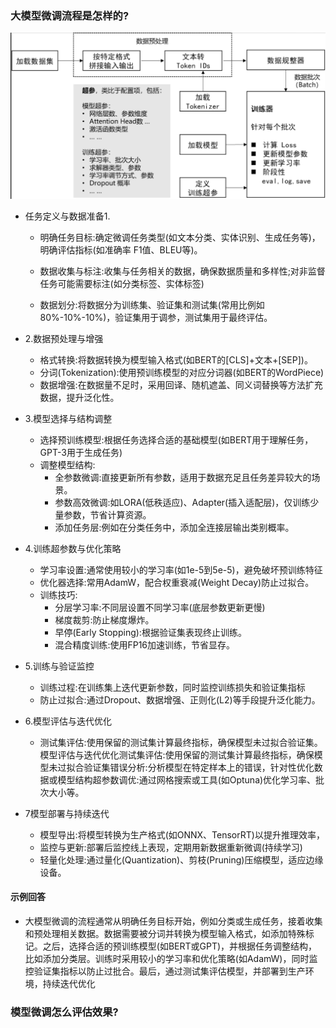 ### 大模型微调流程是怎样的?
![数据预处理](image-4.png)

- 任务定义与数据准备1.
    - 明确任务目标:确定微调任务类型(如文本分类、实体识别、生成任务等)，明确评估指标(如准确率
F1值、BLEU等)。

    - 数据收集与标注:收集与任务相关的数据，确保数据质量和多样性;对非监督任务可能需要标注(如分类标签、实体标签)
    - 数据划分:将数据分为训练集、验证集和测试集(常用比例如80%-10%-10%)，验证集用于调参，测试集用于最终评估。
- 2.数据预处理与增强
    - 格式转换:将数据转换为模型输入格式(如BERT的[CLS]+文本+[SEP])。
    - 分词(Tokenization):使用预训练模型的对应分词器(如BERT的WordPiece)
    - 数据增强:在数据量不足时，采用回译、随机遮盖、同义词替换等方法扩充数据，提升泛化性。
- 3.模型选择与结构调整
    - 选择预训练模型:根据任务选择合适的基础模型(如BERT用于理解任务，GPT-3用于生成任务)
    - 调整模型结构:
        - 全参数微调:直接更新所有参数，适用于数据充足且任务差异较大的场景。
        - 参数高效微调:如LORA(低秩适应)、Adapter(插入适配层)，仅训练少量参数，节省计算资源。
        - 添加任务层:例如在分类任务中，添加全连接层输出类别概率。

- 4.训练超参数与优化策略
    - 学习率设置:通常使用较小的学习率(如1e-5到5e-5)，避免破坏预训练特征
    - 优化器选择:常用AdamW，配合权重衰减(Weight Decay)防止过拟合。
    - 训练技巧:
        - 分层学习率:不同层设置不同学习率(底层参数更新更慢)
        - 梯度裁剪:防止梯度爆炸。
        - 早停(Early Stopping):根据验证集表现终止训练。
        - 混合精度训练:使用FP16加速训练，节省显存。
- 5.训练与验证监控
    - 训练过程:在训练集上迭代更新参数，同时监控训练损失和验证集指标
    - 防止过拟合:通过Dropout、数据增强、正则化(L2)等手段提升泛化能力。
- 6.模型评估与迭代优化
    - 测试集评估:使用保留的测试集计算最终指标，确保模型未过拟合验证集。
    模型评估与迭代优化测试集评估:使用保留的测试集计算最终指标，确保模型未过拟合验证集错误分析:分析模型在特定样本上的错误，针对性优化数据或模型结构超参数调优:通过网格搜索或工具(如Optuna)优化学习率、批次大小等。

- 7模型部署与持续迭代
    - 模型导出:将模型转换为生产格式(如ONNX、TensorRT)以提升推理效率，
    - 监控与更新:部署后监控线上表现，定期用新数据重新微调(持续学习)
    - 轻量化处理:通过量化(Quantization)、剪枝(Pruning)压缩模型，适应边缘设备。 

#### 示例回答 
- 大模型微调的流程通常从明确任务目标开始，例如分类或生成任务，接着收集和预处理相关数据。数据需要被分词并转换为模型输入格式，如添加特殊标记。之后，选择合适的预训练模型(如BERT或GPT)，并根据任务调整结构，比如添加分类层。训练时采用较小的学习率和优化策略(如AdamW)，同时监控验证集指标以防止过批合。最后，通过测试集评估模型，并部署到生产环境，持续迭代优化

### 模型微调怎么评估效果?
